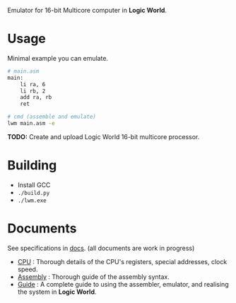 Emulator for 16-bit Multicore computer in **Logic World**.

# Usage
Minimal example you can emulate.
```bash
# main.asm
main:
    li ra, 6
    li rb, 2
    add ra, rb
    ret

# cmd (assemble and emulate)
lwm main.asm -e
```

<!-- To run on the intended target you need to buy **Logic World** on steam. -->

**TODO:** Create and upload Logic World 16-bit multicore processor.

# Building
- Install GCC
- `./build.py`
- `./lwm.exe`

# Documents
See specifications in [docs](/docs). (all documents are work in progress)
- [CPU](/docs/cpu.md) : Thorough details of the CPU's registers, special addresses, clock speed.
- [Assembly](/docs/assembly.md) : Thorough guide of the assembly syntax.
- [Guide](/docs/guide.md) : A complete guide to using the assembler, emulator, and realising the system in **Logic World**.